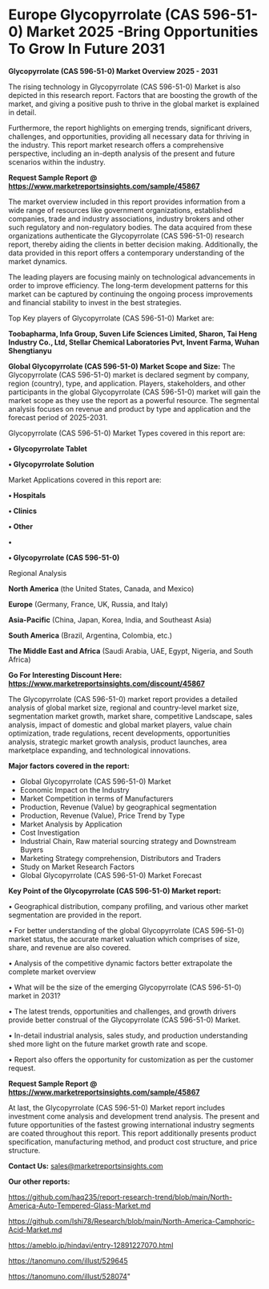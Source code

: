 # Europe Glycopyrrolate (CAS 596-51-0) Market 2025 -Bring Opportunities To Grow In Future 2031

<Strong> Glycopyrrolate (CAS 596-51-0) Market Overview 2025 - 2031</strong>

The rising technology in Glycopyrrolate (CAS 596-51-0) Market is also depicted in this research report. Factors that are boosting the growth of the market, and giving a positive push to thrive in the global market is explained in detail.

Furthermore, the report highlights on emerging trends, significant drivers, challenges, and opportunities, providing all necessary data for thriving in the industry. This report market research offers a comprehensive perspective, including an in-depth analysis of the present and future scenarios within the industry.

<strong>Request Sample Report @ <a href=https://www.marketreportsinsights.com/sample/45867>https://www.marketreportsinsights.com/sample/45867</a></strong>

The market overview included in this report provides information from a wide range of resources like government organizations, established companies, trade and industry associations, industry brokers and other such regulatory and non-regulatory bodies. The data acquired from these organizations authenticate the Glycopyrrolate (CAS 596-51-0) research report, thereby aiding the clients in better decision making. Additionally, the data provided in this report offers a contemporary understanding of the market dynamics.

The leading players are focusing mainly on technological advancements in order to improve efficiency. The long-term development patterns for this market can be captured by continuing the ongoing process improvements and financial stability to invest in the best strategies.

Top Key players of Glycopyrrolate (CAS 596-51-0) Market are:

<strong>Toobapharma, Infa Group, Suven Life Sciences Limited, Sharon, Tai Heng Industry Co., Ltd, Stellar Chemical Laboratories Pvt, Invent Farma, Wuhan Shengtianyu</strong>

<strong><b>Global Glycopyrrolate (CAS 596-51-0) Market Scope and Size:</b></strong>
The Glycopyrrolate (CAS 596-51-0) market is declared segment by company, region (country), type, and application. Players, stakeholders, and other participants in the global Glycopyrrolate (CAS 596-51-0) market will gain the market scope as they use the report as a powerful resource. The segmental analysis focuses on revenue and product by type and application and the forecast period of 2025-2031.

Glycopyrrolate (CAS 596-51-0) Market Types covered in this report are:

<strong>•  Glycopyrrolate Tablet

•  Glycopyrrolate Solution</strong>

Market Applications covered in this report are:

<strong>•  Hospitals

•  Clinics

•  Other

•  

•  Glycopyrrolate (CAS 596-51-0)</strong> 

Regional Analysis

<strong>North America</strong> (the United States, Canada, and Mexico)

<strong>Europe</strong> (Germany, France, UK, Russia, and Italy)

<strong>Asia-Pacific</strong> (China, Japan, Korea, India, and Southeast Asia)

<strong>South America</strong> (Brazil, Argentina, Colombia, etc.)

<strong>The Middle East and Africa</strong> (Saudi Arabia, UAE, Egypt, Nigeria, and South Africa)

<strong>Go For Interesting Discount Here: <a href=https://www.marketreportsinsights.com/discount/45867>https://www.marketreportsinsights.com/discount/45867</a></strong>

The Glycopyrrolate (CAS 596-51-0) market report provides a detailed analysis of global market size, regional and country-level market size, segmentation market growth, market share, competitive Landscape, sales analysis, impact of domestic and global market players, value chain optimization, trade regulations, recent developments, opportunities analysis, strategic market growth analysis, product launches, area marketplace expanding, and technological innovations.

<strong><b>Major factors covered in the report:</b></strong>
<ul>
  <li>Global Glycopyrrolate (CAS 596-51-0) Market </li>
  <li>Economic Impact on the Industry</li>
  <li>Market Competition in terms of Manufacturers</li>
  <li>Production, Revenue (Value) by geographical segmentation</li>
  <li>Production, Revenue (Value), Price Trend by Type</li>
  <li>Market Analysis by Application</li>
  <li>Cost Investigation</li>
  <li>Industrial Chain, Raw material sourcing strategy and Downstream Buyers</li>
  <li>Marketing Strategy comprehension, Distributors and Traders</li>
  <li>Study on Market Research Factors</li>
  <li>Global Glycopyrrolate (CAS 596-51-0) Market Forecast</li>
</ul>

<strong><b>Key Point of the Glycopyrrolate (CAS 596-51-0) Market report:</b></strong>

• Geographical distribution, company profiling, and various other market segmentation are provided in the report.

• For better understanding of the global Glycopyrrolate (CAS 596-51-0) market status, the accurate market valuation which comprises of size, share, and revenue are also covered.

• Analysis of the competitive dynamic factors better extrapolate the complete market overview

• What will be the size of the emerging Glycopyrrolate (CAS 596-51-0) market in 2031?

• The latest trends, opportunities and challenges, and growth drivers provide better construal of the Glycopyrrolate (CAS 596-51-0) Market.

• In-detail industrial analysis, sales study, and production understanding shed more light on the future market growth rate and scope.

• Report also offers the opportunity for customization as per the customer request.

<strong>Request Sample Report @ <a href=https://www.marketreportsinsights.com/sample/45867>https://www.marketreportsinsights.com/sample/45867</a></strong>

At last, the Glycopyrrolate (CAS 596-51-0) Market report includes investment come analysis and development trend analysis. The present and future opportunities of the fastest growing international industry segments are coated throughout this report. This report additionally presents product specification, manufacturing method, and product cost structure, and price structure.

<strong>Contact Us:</strong>
sales@marketreportsinsights.com

<strong>Our other reports:</strong>

<a href=https://github.com/haq235/report-research-trend/blob/main/North-America-Auto-Tempered-Glass-Market.md>https://github.com/haq235/report-research-trend/blob/main/North-America-Auto-Tempered-Glass-Market.md</a>

<a href=https://github.com/Ishi78/Research/blob/main/North-America-Camphoric-Acid-Market.md>https://github.com/Ishi78/Research/blob/main/North-America-Camphoric-Acid-Market.md</a>

<a href=https://ameblo.jp/hindavi/entry-12891227070.html>https://ameblo.jp/hindavi/entry-12891227070.html</a>

<a href=https://tanomuno.com/illust/529645>https://tanomuno.com/illust/529645</a>

<a href=https://tanomuno.com/illust/528074>https://tanomuno.com/illust/528074</a>"
